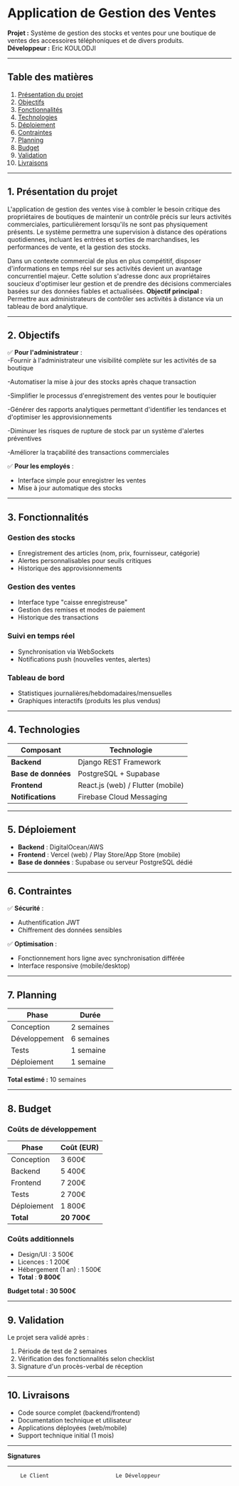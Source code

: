 # Application de Gestion des Ventes  
**Projet :** Système de gestion des stocks et ventes pour une boutique de ventes des accessoires téléphoniques et de divers produits.   
**Développeur :** Eric KOULODJI

---

## Table des matières  
1. [Présentation du projet](#1-présentation-du-projet)  
2. [Objectifs](#2-objectifs)  
3. [Fonctionnalités](#3-fonctionnalités)  
4. [Technologies](#4-technologies)  
5. [Déploiement](#5-déploiement)  
6. [Contraintes](#6-contraintes)  
7. [Planning](#7-planning)  
8. [Budget](#8-budget)  
9. [Validation](#9-validation)  
10. [Livraisons](#10-livraisons)  

---

## 1. Présentation du projet  
L'application de gestion des ventes vise à combler le besoin critique des propriétaires de boutiques de maintenir un contrôle précis sur leurs activités commerciales, particulièrement lorsqu'ils ne sont pas physiquement présents. Le système permettra une supervision à distance des opérations quotidiennes, incluant les entrées et sorties de marchandises, les performances de vente, et la gestion des stocks.

Dans un contexte commercial de plus en plus compétitif, disposer d'informations en temps réel sur ses activités devient un avantage concurrentiel majeur. Cette solution s'adresse donc aux propriétaires soucieux d'optimiser leur gestion et de prendre des décisions commerciales basées sur des données fiables et actualisées.
**Objectif principal :** Permettre aux administrateurs de contrôler ses activités à distance via un tableau de bord analytique.  

---

## 2. Objectifs  
✅ **Pour l'administrateur** :  
-Fournir à l'administrateur une visibilité complète sur les activités de sa boutique

-Automatiser la mise à jour des stocks après chaque transaction

-Simplifier le processus d'enregistrement des ventes pour le boutiquier

-Générer des rapports analytiques permettant d'identifier les tendances et d'optimiser les approvisionnements

-Diminuer les risques de rupture de stock par un système d'alertes préventives

-Améliorer la traçabilité des transactions commerciales

✅ **Pour les employés** :  
- Interface simple pour enregistrer les ventes  
- Mise à jour automatique des stocks  

---

## 3. Fonctionnalités  
### **Gestion des stocks**  
- Enregistrement des articles (nom, prix, fournisseur, catégorie)  
- Alertes personnalisables pour seuils critiques  
- Historique des approvisionnements  

### **Gestion des ventes**  
- Interface type "caisse enregistreuse"  
- Gestion des remises et modes de paiement  
- Historique des transactions  

### **Suivi en temps réel**  
- Synchronisation via WebSockets  
- Notifications push (nouvelles ventes, alertes)  

### **Tableau de bord**  
- Statistiques journalières/hebdomadaires/mensuelles  
- Graphiques interactifs (produits les plus vendus)  

---

## 4. Technologies  
| Composant       | Technologie               |  
|-----------------|---------------------------|  
| **Backend**     | Django REST Framework     |  
| **Base de données** | PostgreSQL + Supabase |  
| **Frontend**    | React.js (web) / Flutter (mobile) |  
| **Notifications** | Firebase Cloud Messaging |  

---

## 5. Déploiement  
- **Backend** : DigitalOcean/AWS  
- **Frontend** : Vercel (web) / Play Store/App Store (mobile)  
- **Base de données** : Supabase ou serveur PostgreSQL dédié  

---

## 6. Contraintes  
✅ **Sécurité** :  
- Authentification JWT  
- Chiffrement des données sensibles  

✅ **Optimisation** :  
- Fonctionnement hors ligne avec synchronisation différée  
- Interface responsive (mobile/desktop)  

---

## 7. Planning  
| Phase               | Durée       |  
|---------------------|-------------|  
| Conception          | 2 semaines  |  
| Développement      | 6 semaines  |  
| Tests              | 1 semaine   |  
| Déploiement        | 1 semaine   |  

**Total estimé :** 10 semaines  

---

## 8. Budget  
### **Coûts de développement**  
| Phase               | Coût (EUR) |  
|---------------------|------------|  
| Conception          | 3 600€     |  
| Backend             | 5 400€     |  
| Frontend            | 7 200€     |  
| Tests               | 2 700€     |  
| Déploiement         | 1 800€     |  
| **Total**           | **20 700€**|  

### **Coûts additionnels**  
- Design/UI : 3 500€  
- Licences : 1 200€  
- Hébergement (1 an) : 1 500€  
- **Total** : **9 800€**  

**Budget total :** **30 500€**  

---

## 9. Validation  
Le projet sera validé après :  
1. Période de test de 2 semaines  
2. Vérification des fonctionnalités selon checklist  
3. Signature d'un procès-verbal de réception  

---

## 10. Livraisons  
- Code source complet (backend/frontend)  
- Documentation technique et utilisateur  
- Applications déployées (web/mobile)  
- Support technique initial (1 mois)  

---

**Signatures**  
_________________________          _________________________  
        Le Client                     Le Développeur  
